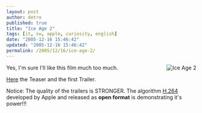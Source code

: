 ```yaml
---
layout: post
author: detro
published: true
title: "Ice Age 2"
tags: [it, sw, apple, curiosity, english]
date: "2005-12-16 15:46:42"
updated: "2005-12-16 15:46:42"
permalink: /2005/12/16/ice-age-2/
---
```


<img align="right" src="http://movies.apple.com/trailers/fox/images/iceage2_200510111652.jpg" alt="Ice Age 2" />
Yes, I'm sure I'll like this film much too much.

<a href="http://www.apple.com/trailers/fox/ice_age_2/hd/">Here</a> the Teaser and the first Trailer.

Notice: The quality of the trailers is STRONGER. The algorithm <a href="http://en.wikipedia.org/wiki/H.264">H.264</a> developed by Apple and released as <strong>open format</strong> is demonstrating it's power!!!

